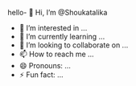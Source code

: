 hello- 👋 Hi, I’m @Shoukatalika
- 👀 I’m interested in ...
- 🌱 I’m currently learning ...
- 💞️ I’m looking to collaborate on ...
- 📫 How to reach me ...
- 😄 Pronouns: ...
- ⚡ Fun fact: ...

<!---
Shoukatalika/Shoukatalika is a ✨ special ✨ repository because its `README.md` (this file) appears on your GitHub profile.
You can click the Preview link to take a look at your changes.
--->
